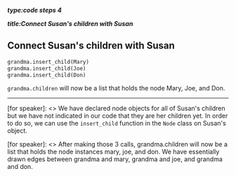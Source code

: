 _**type:code steps 4**_

_**title:Connect Susan's children with Susan**_
## Connect Susan's children with Susan
```Python
grandma.insert_child(Mary)
grandma.insert_child(Joe)
grandma.insert_child(Don)
```
`grandma.children` will now be a list that holds the node Mary, Joe, and Don. 

-------------------------------------------------

[for speaker]: <> We have declared node objects for all of Susan's children but we have not indicated in our code that they are her children yet. In order to do so, we can use the `insert_child` function in the `Node` class on Susan's object.

[for speaker]: <> After making those 3 calls, grandma.children will now be a list that holds the node instances mary, joe, and don. We have essentially drawn edges between grandma and mary, grandma and joe, and grandma and don.
